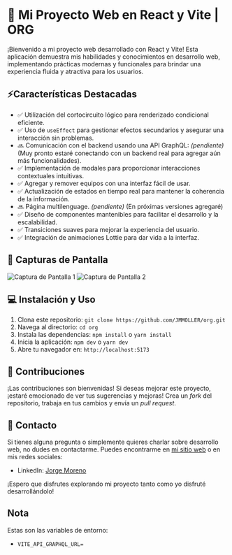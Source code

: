 # 🚀 Mi Proyecto Web en React y Vite | ORG

¡Bienvenido a mi proyecto web desarrollado con React y Vite! Esta aplicación demuestra mis habilidades y conocimientos en desarrollo web, implementando prácticas modernas y funcionales para brindar una experiencia fluida y atractiva para los usuarios.

## ⚡Características Destacadas

- ✅ Utilización del cortocircuito lógico para renderizado condicional eficiente.
- ✅ Uso de `useEffect` para gestionar efectos secundarios y asegurar una interacción sin problemas.
- 🔜 Comunicación con el backend usando una API GraphQL: *(pendiente)* (Muy pronto estaré conectando con un backend real para agregar aún más funcionalidades).
- ✅ Implementación de modales para proporcionar interacciones contextuales intuitivas.
- ✅ Agregar y remover equipos con una interfaz fácil de usar.
- ✅ Actualización de estados en tiempo real para mantener la coherencia de la información.
- 🔜 Página multilenguage. *(pendiente)* (En próximas versiones agregaré)
- ✅ Diseño de componentes mantenibles para facilitar el desarrollo y la escalabilidad.
- ✅ Transiciones suaves para mejorar la experiencia del usuario.
- ✅ Integración de animaciones Lottie para dar vida a la interfaz.

## 📸 Capturas de Pantalla

![Captura de Pantalla 1](https://lh3.googleusercontent.com/u/0/drive-viewer/AITFw-y5sQa_35Bjl04hQ0NWeOphUgwiUw7dkHZ8XbJ_Rag5HcQZ3K-wTzGak2kpJtMXY1mnuPI3ph4y5PkQibAZouGq6z_f=w1920-h929)
![Captura de Pantalla 2](https://lh3.googleusercontent.com/u/0/drive-viewer/AITFw-yLRGhO7fbuJ-4mxND8HBXKPDr33-UUX9Rqwx15TFuwP1cgc3nw6RpBouUxRLq9dLaLyL1l_xXpdbYuIDhxj4cPr9jE=w1315-h929)

## 💻 Instalación y Uso

1. Clona este repositorio: `git clone https://github.com/JMMOLLER/org.git`
2. Navega al directorio: `cd org`
3. Instala las dependencias: `npm install` o `yarn install`
4. Inicia la aplicación: `npm dev` o `yarn dev`
5. Abre tu navegador en: `http://localhost:5173`

## 📒 Contribuciones

¡Las contribuciones son bienvenidas! Si deseas mejorar este proyecto, ¡estaré emocionado de ver tus sugerencias y mejoras! Crea un *fork* del repositorio, trabaja en tus cambios y envía un *pull request*.

## 🤳 Contacto

Si tienes alguna pregunta o simplemente quieres charlar sobre desarrollo web, no dudes en contactarme. Puedes encontrarme en [mi sitio web](https://portafolio-jlmm.vercel.app) o en mis redes sociales:

- LinkedIn: [Jorge Moreno](https://www.linkedin.com/in/jorge-luis-moreno-moller-71207218a)

¡Espero que disfrutes explorando mi proyecto tanto como yo disfruté desarrollándolo!

## Nota
Estas son las variables de entorno:
- ```VITE_API_GRAPHQL_URL=```

